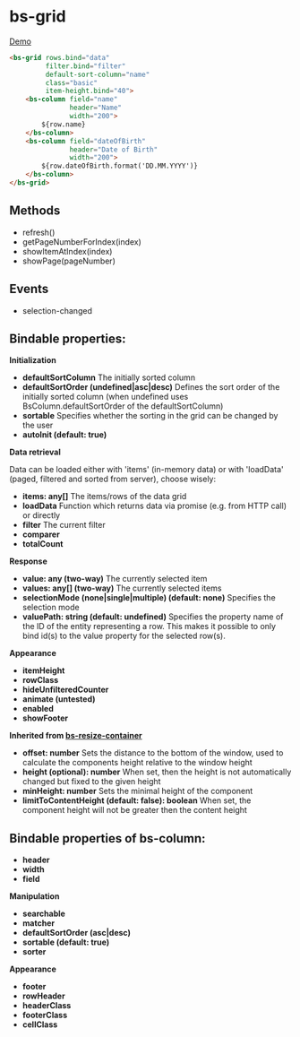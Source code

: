 # bs-grid

[Demo](https://rawgit.com/RSuter/aurelia-bs/master/demo/index.html#/grid)

```html
<bs-grid rows.bind="data"
         filter.bind="filter"
         default-sort-column="name"
         class="basic"
         item-height.bind="40">
    <bs-column field="name" 
               header="Name" 
               width="200">
        ${row.name}
    </bs-column>
    <bs-column field="dateOfBirth" 
               header="Date of Birth" 
               width="200">
        ${row.dateOfBirth.format('DD.MM.YYYY')}
    </bs-column>
</bs-grid>
```

## Methods

- refresh()
- getPageNumberForIndex(index)
- showItemAtIndex(index)
- showPage(pageNumber)

## Events

- selection-changed

## Bindable properties:

**Initialization**

- **defaultSortColumn** The initially sorted column
- **defaultSortOrder (undefined|asc|desc)** Defines the sort order of the initially sorted column (when undefined uses BsColumn.defaultSortOrder of the defaultSortColumn)
- **sortable** Specifies whether the sorting in the grid can be changed by the user
- **autoInit (default: true)**

**Data retrieval**

Data can be loaded either with 'items' (in-memory data) or with 'loadData' (paged, filtered and sorted from server), choose wisely: 

- **items: any[]** The items/rows of the data grid
- **loadData** Function which returns data via promise (e.g. from HTTP call) or directly
- **filter** The current filter
- **comparer**
- **totalCount**

**Response**

- **value: any (two-way)** The currently selected item
- **values: any[] (two-way)** The currently selected items
- **selectionMode (none|single|multiple) (default: none)** Specifies the selection mode 
- **valuePath: string  (default: undefined)** Specifies the property name of the ID of the entity representing a row. This makes it possible to only bind id(s) to the value property for the selected row(s).

**Appearance**

- **itemHeight**
- **rowClass**
- **hideUnfilteredCounter**
- **animate (untested)**
- **enabled**
- **showFooter**

**Inherited from [bs-resize-container](./bs-resize-container.md)**

- **offset: number** Sets the distance to the bottom of the window, used to calculate the components height relative to the window height
- **height (optional): number** When set, then the height is not automatically changed but fixed to the given height
- **minHeight: number** Sets the minimal height of the component
- **limitToContentHeight (default: false): boolean** When set, the component height will not be greater then the content height

## Bindable properties of bs-column:

- **header**
- **width**
- **field**

**Manipulation**

- **searchable**
- **matcher**
- **defaultSortOrder (asc|desc)**
- **sortable (default: true)**
- **sorter**

**Appearance**

- **footer**
- **rowHeader**
- **headerClass**
- **footerClass**
- **cellClass**
